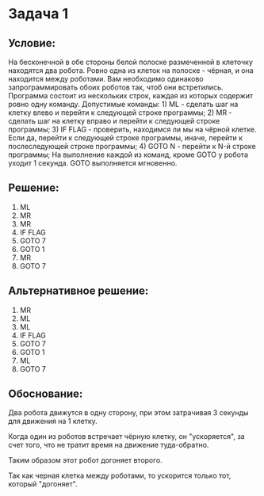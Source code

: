
# Задача 1
## Условие:
На бесконечной в обе стороны белой полоске размеченной в клеточку находятся два робота. Ровно одна из клеток на полоске - чёрная, и она находится между роботами. Вам необходимо одинаково запрограммировать обоих роботов так, чтоб они встретились. Программа состоит из нескольких строк, каждая из которых содержит ровно одну команду. Допустимые команды: 1) ML - сделать шаг на клетку влево и перейти к следующей строке программы; 2) MR - сделать шаг на клетку вправо и перейти к следующей строке программы; 3) IF FLAG - проверить, находимся ли мы на чёрной клетке. Если да, перейти к следующей строке программы, иначе, перейти к послеследующей строке программы; 4) GOTO N - перейти к N-й строке программы; На выполнение каждой из команд, кроме GOTO у робота уходит 1 секунда. GOTO выполняется мгновенно.

## Решение:
1. ML
2. MR
3. MR
4. IF FLAG
5. GOTO 7
6. GOTO 1
7. MR
8. GOTO 7

## Альтернативное решение:
1. MR
2. ML
3. ML
4. IF FLAG
5. GOTO 7
6. GOTO 1
7. ML
8. GOTO 7

## Обоснование:
Два робота движутся в одну сторону, при этом затрачивая 3 секунды для движения на 1 клетку.

Когда один из роботов встречает чёрную клетку, он "ускоряется", за счет того, что не тратит время на движение туда-обратно.

Таким образом этот робот догоняет второго. 

Так как черная клетка между роботами, то ускорится только тот, который "догоняет".